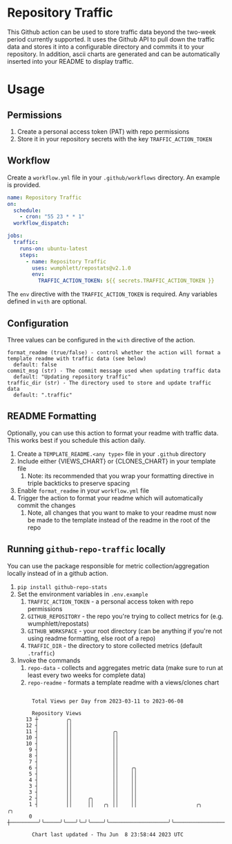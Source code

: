 # Repository Traffic

This Github action can be used to store traffic data beyond the two-week period currently supported.
It uses the Github API to pull down the traffic data and stores it into a configurable directory and commits it to your 
repository. In addition, ascii charts are generated and can be automatically inserted into your README to display traffic.

# Usage
## Permissions
1. Create a personal access token (PAT) with repo permissions
2. Store it in your repository secrets with the key `TRAFFIC_ACTION_TOKEN`

## Workflow
Create a `workflow.yml` file in your `.github/workflows` directory. An example is provided.

```yaml
name: Repository Traffic
on:
  schedule:
    - cron: "55 23 * * 1"
  workflow_dispatch:

jobs:
  traffic:
    runs-on: ubuntu-latest
    steps:
      - name: Repository Traffic
        uses: wumphlett/repostats@v2.1.0
        env:
          TRAFFIC_ACTION_TOKEN: ${{ secrets.TRAFFIC_ACTION_TOKEN }}
```
The `env` directive with the `TRAFFIC_ACTION_TOKEN` is required. Any variables defined in `with` are optional.

## Configuration
Three values can be configured in the `with` directive of the action.
```
format_readme (true/false) - control whether the action will format a template readme with traffic data (see below)
  default: false
commit_msg (str) - The commit message used when updating traffic data
  default: "Updating repository traffic"
traffic_dir (str) - The directory used to store and update traffic data
  default: ".traffic"
```

## README Formatting
Optionally, you can use this action to format your readme with traffic data. This works best if you schedule this action
daily.

1. Create a `TEMPLATE_README.<any type>` file in your `.github` directory
2. Include either {VIEWS_CHART} or {CLONES_CHART} in your template file
   1. Note: its recommended that you wrap your formatting directive in triple backticks to preserve spacing
3. Enable `format_readme` in your `workflow.yml` file
4. Trigger the action to format your readme which will automatically commit the changes
   1. Note, all changes that you want to make to your readme must now be made to the template instead of the readme in the root of the repo

## Running `github-repo-traffic` locally
You can use the package responsible for metric collection/aggregation locally instead of in a github action.

1. `pip install github-repo-stats`
2. Set the environment variables in `.env.example`
   1. `TRAFFIC_ACTION_TOKEN` - a personal access token with repo permissions
   2. `GITHUB_REPOSITORY` - the repo you're trying to collect metrics for (e.g. wumphlett/repostats)
   3. `GITHUB_WORKSPACE` - your root directory (can be anything if you're not using readme formatting, else root of a repo)
   4. `TRAFFIC_DIR` - the directory to store collected metrics (default `.traffic`)
3. Invoke the commands
   1. `repo-data` - collects and aggregates metric data (make sure to run at least every two weeks for complete data)
   2. `repo-readme` - formats a template readme with a views/clones chart

```

        Total Views per Day from 2023-03-11 to 2023-06-08

        Repository Views
      13 ┼         ╭╮
      12 ┤         ││
      11 ┤         ││             ╭╮
      10 ┤         ││             ││
      10 ┤         ││             ││
       9 ┤         ││             ││
       8 ┤         ││             ││
       7 ┤         ││             ││
       6 ┤         ││             ││    ╭╮
       5 ┤         ││             ││    ││
       4 ┤         ││             ││    ││
       3 ┤         ││             ││    ││
       3 ┤         ││             ││    ││
       2 ┤         ││     ╭╮      ││    ││
       1 ┤         ││     ││   ╭╮ ││    ││                   ╭╮                          ╭╮
       0 ┼─────────╯╰─────╯╰───╯╰─╯╰────╯╰───────────────────╯╰──────────────────────────╯╰────────

        Chart last updated - Thu Jun  8 23:58:44 2023 UTC
        
```
